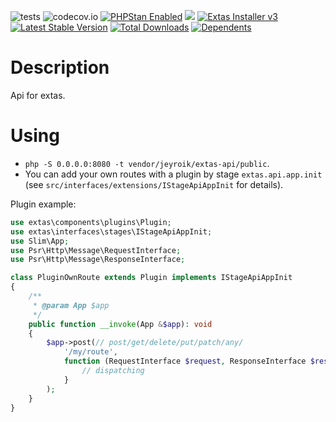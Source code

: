 ![tests](https://github.com/jeyroik/extas-api/workflows/PHP%20Composer/badge.svg?branch=master&event=push)
![codecov.io](https://codecov.io/gh/jeyroik/extas-api/coverage.svg?branch=master)
<a href="https://github.com/phpstan/phpstan"><img src="https://img.shields.io/badge/PHPStan-enabled-brightgreen.svg?style=flat" alt="PHPStan Enabled"></a>
<a href="https://codeclimate.com/github/jeyroik/extas-api/maintainability"><img src="https://api.codeclimate.com/v1/badges/1363a8cd36dd22990793/maintainability" /></a>
<a href="https://github.com/jeyroik/extas-installer/" title="Extas Installer v3"><img alt="Extas Installer v3" src="https://img.shields.io/badge/installer-v3-green"></a>
[![Latest Stable Version](https://poser.pugx.org/jeyroik/extas-api/v)](//packagist.org/packages/jeyroik/extas-q-crawlers)
[![Total Downloads](https://poser.pugx.org/jeyroik/extas-api/downloads)](//packagist.org/packages/jeyroik/extas-q-crawlers)
[![Dependents](https://poser.pugx.org/jeyroik/extas-api/dependents)](//packagist.org/packages/jeyroik/extas-q-crawlers)

# Description

Api for extas.

# Using

- `php -S 0.0.0.0:8080 -t vendor/jeyroik/extas-api/public`.
- You can add your own routes with a plugin by stage `extas.api.app.init` (see `src/interfaces/extensions/IStageApiAppInit` for details).

Plugin example:

```php
use extas\components\plugins\Plugin;
use extas\interfaces\stages\IStageApiAppInit;
use Slim\App;
use Psr\Http\Message\RequestInterface;
use Psr\Http\Message\ResponseInterface;

class PluginOwnRoute extends Plugin implements IStageApiAppInit
{
    /**
     * @param App $app
     */
    public function __invoke(App &$app): void
    {
        $app->post(// post/get/delete/put/patch/any/
            '/my/route',
            function (RequestInterface $request, ResponseInterface $response, array $args) {
                // dispatching 
            }
        );
    }
}
```